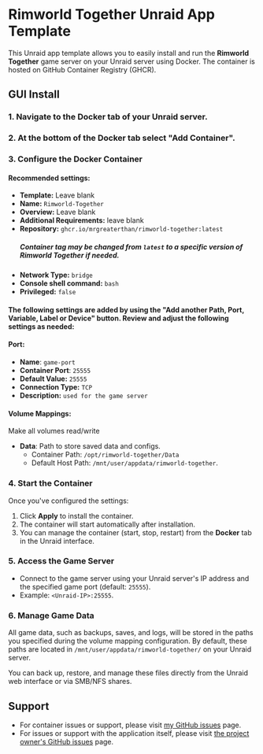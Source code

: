 # Rimworld Together Unraid App Template

This Unraid app template allows you to easily install and run the **Rimworld Together** game server on your Unraid server using Docker. The container is hosted on GitHub Container Registry (GHCR).

## GUI Install

### 1. Navigate to the Docker tab of your Unraid server.

### 2. At the bottom of the Docker tab select "Add Container".

### 3. Configure the Docker Container
#### Recommended settings:
- **Template:** Leave blank
- **Name:** `Rimworld-Together`
- **Overview:** Leave blank
- **Additional Requirements:** leave blank
- **Repository:** `ghcr.io/mrgreaterthan/rimworld-together:latest`
    ##### Container tag may be changed from `latest` to a specific version of Rimworld Together if needed.
- **Network Type:** `bridge`
- **Console shell command:** `bash`
- **Privileged:** `false`

#### The following settings are added by using the "Add another Path, Port, Variable, Label or Device" button. Review and adjust the following settings as needed:

#### Port:
- **Name**: `game-port`
- **Container Port**: `25555`
- **Default Value:** `25555`
- **Connection Type:** `TCP`
- **Description:** `used for the game server`

#### Volume Mappings:
Make all volumes read/write
- **Data**: Path to store saved data and configs.
  - Container Path: `/opt/rimworld-together/Data`
  - Default Host Path: `/mnt/user/appdata/rimworld-together`.

### 4. Start the Container

Once you've configured the settings:

1. Click **Apply** to install the container.
2. The container will start automatically after installation.
3. You can manage the container (start, stop, restart) from the **Docker** tab in the Unraid interface.

### 5. Access the Game Server

- Connect to the game server using your Unraid server's IP address and the specified game port (default: `25555`).
- Example: `<Unraid-IP>:25555`.

### 6. Manage Game Data

All game data, such as backups, saves, and logs, will be stored in the paths you specified during the volume mapping configuration. By default, these paths are located in `/mnt/user/appdata/rimworld-together/` on your Unraid server.

You can back up, restore, and manage these files directly from the Unraid web interface or via SMB/NFS shares.

## Support

- For container issues or support, please visit [my GitHub issues](https://github.com/MrGreaterThan/rimworld-together/issues) page.
- For issues or support with the application itself, please visit [the project owner's GitHub issues](https://github.com/Byte-Nova/Rimworld-Together/issues) page.
